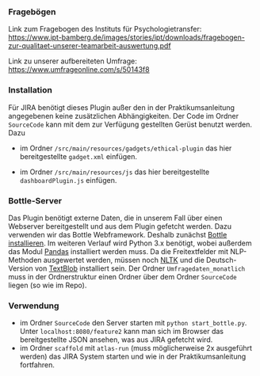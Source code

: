 ### Fragebögen
Link zum Fragebogen des Instituts für Psychologietransfer:  
https://www.ipt-bamberg.de/images/stories/ipt/downloads/fragebogen-zur-qualitaet-unserer-teamarbeit-auswertung.pdf

Link zu unserer aufbereiteten Umfrage:  
https://www.umfrageonline.com/s/50143f8

### Installation

Für JIRA benötigt dieses Plugin außer den in der Praktikumsanleitung angegebenen keine zusätzlichen Abhängigkeiten. Der Code im Ordner `SourceCode` kann mit dem zur Verfügung gestellten Gerüst benutzt werden. Dazu 

- im Ordner `/src/main/resources/gadgets/ethical-plugin` das hier bereitgestellte `gadget.xml` einfügen.

- im Ordner `/src/main/resources/js` das hier bereitgestellte `dashboardPlugin.js` einfügen.


### Bottle-Server

Das Plugin benötigt externe Daten, die in unserem Fall über einen Webserver bereitgestellt und aus dem Plugin gefetcht werden. Dazu verwenden wir das Bottle Webframework. Deshalb zunächst [Bottle installieren](https://bottlepy.org/docs/dev/tutorial.html#installation "Bottle-Homepage"). Im weiteren Verlauf wird Python 3.x benötigt, wobei außerdem das Modul [Pandas](https://pandas.pydata.org/) installiert werden muss. Da die Freitextfelder mit NLP-Methoden ausgewertet werden, müssen noch [NLTK](https://www.nltk.org/install.html) und die Deutsch-Version von [TextBlob](https://textblob-de.readthedocs.io/en/latest/readme.html#installing-upgrading) installiert sein. Der Ordner `Umfragedaten_monatlich` muss in der Ordnerstruktur einen Ordner über dem Ordner `SourceCode` liegen (so wie im Repo).

### Verwendung

- im Ordner `SourceCode` den Server starten mit `python start_bottle.py`. Unter `localhost:8080/feature2` kann man sich im Browser das bereitgestellte JSON ansehen, was aus JIRA gefetcht wird.
- im Ordner `scaffold` mit `atlas-run` (muss möglicherweise 2x ausgeführt werden) das JIRA System starten und wie in der Praktikumsanleitung fortfahren.
